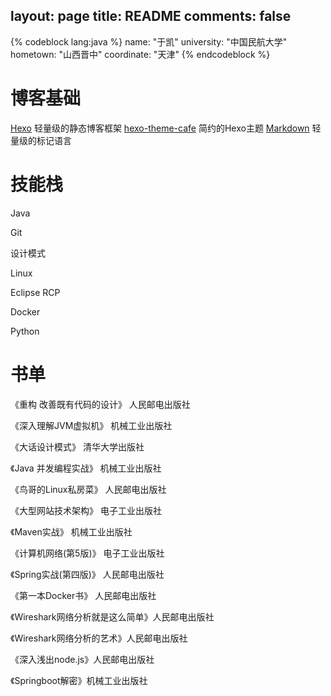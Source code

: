 layout: page
title: README
comments: false
---
{% codeblock lang:java %}
 name: "于凯"
 university: "中国民航大学"
 hometown: "山西晋中"
 coordinate: "天津"
{% endcodeblock %}

# 博客基础

[Hexo](https://hexo.io/) 轻量级的静态博客框架
[hexo-theme-cafe](https://github.com/giscafer/hexo-theme-cafe/) 简约的Hexo主题
[Markdown](https://www.gitbook.com/book/noahsoft/-makedown/details) 轻量级的标记语言

# 技能栈

Java

Git

设计模式

Linux

Eclipse RCP

Docker

Python

# 书单

《重构 改善既有代码的设计》  人民邮电出版社

《深入理解JVM虚拟机》  机械工业出版社

《大话设计模式》  清华大学出版社  

《Java 并发编程实战》 机械工业出版社

《鸟哥的Linux私房菜》 人民邮电出版社
 
《大型网站技术架构》 电子工业出版社

《Maven实战》 机械工业出版社

《计算机网络(第5版)》 电子工业出版社

《Spring实战(第四版)》 人民邮电出版社

《第一本Docker书》 人民邮电出版社

《Wireshark网络分析就是这么简单》人民邮电出版社

《Wireshark网络分析的艺术》人民邮电出版社

《深入浅出node.js》人民邮电出版社

《Springboot解密》机械工业出版社
